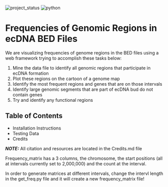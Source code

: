 ![project_status](https://img.shields.io/badge/project%20status-stable-green)
![python](https://img.shields.io/badge/python-3.9.5-green)
# Frequencies of Genomic Regions in ecDNA BED Files
We are visualizing frequencies of genome regions in the BED files using a web framework trying to accomplish these tasks below:
1. Mine the data file to identify all genomic regions that participate in ecDNA formation
2. Plot these regions on the cartoon of a genome map
3. Identify the most frequent regions and genes that are on those intervals
4. Identify large genomic segments that are part of ecDNA bud do not contain genes
5. Try and identify any functional regions

## Table of Contents
* Installation Instructions
* Testing Data
* Credits

 **_NOTE:_**  All citation and resources are located in the Credits.md file

Frequency_matrix has a 3 columns, the chromosome, the start positions (all at intervals currently set to 2,000,000) and the count at the interval.

In order to generate matrices at different intervals, change the intervl length in the get_freq.py file and it will create a new frequency_matrix file!
